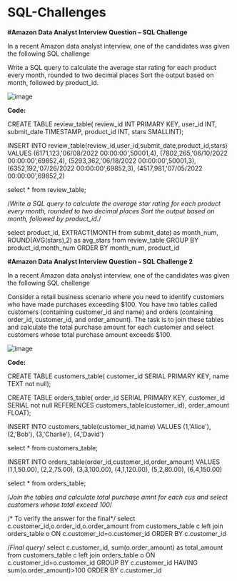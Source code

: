# SQL-Challenges

**#Amazon Data Analyst Interview Question – SQL Challenge**

In a recent Amazon data analyst interview, one of the candidates was given the following SQL challenge

Write a SQL query to calculate the average star rating for each product every month, rounded to two decimal places Sort the output based on month, followed by product_id.

![image](https://github.com/user-attachments/assets/dcfa7233-acf0-4740-8059-52e79cc9e78a)


**Code:**


CREATE TABLE review_table(
review_id INT PRIMARY KEY,
user_id INT,
submit_date TIMESTAMP,
product_id INT,
stars SMALLINT);

INSERT INTO review_table(review_id,user_id,submit_date,product_id,stars)
VALUES (6171,123,'06/08/2022 00:00:00',50001,4),
(7802,265,'06/10/2022 00:00:00',69852,4),
(5293,362,'06/18/2022 00:00:00',50001,3),
(6352,192,'07/26/2022 00:00:00',69852,3),
(4517,981,'07/05/2022 00:00:00',69852,2)

select * from review_table;

/*Write a SQL query to calculate the average star rating for each 
product every month, rounded to two decimal places Sort the output 
based on month, followed by product_id.*/

select
product_id,
EXTRACT(MONTH from submit_date) as month_num,
ROUND(AVG(stars),2) as avg_stars
from review_table
GROUP BY product_id,month_num
ORDER BY month_num, product_id



**#Amazon Data Analyst Interview Question – SQL Challenge 2**

In a recent Amazon data analyst interview, one of the candidates was given the following SQL challenge

Consider a retail business scenario where you need to identify customers who have made purchases exceeding $100. You have two tables called customers (containing customer_id and name) and orders (containing order_id, customer_id, and order_amount). The task is to join these tables and calculate the total purchase amount for each customer and select customers whose total purchase amount exceeds $100.

![image](https://github.com/user-attachments/assets/8eaae8ee-8012-4c97-9fcc-19281a575e34)

**Code:**

CREATE TABLE customers_table(
customer_id SERIAL PRIMARY KEY,
name TEXT not null);

CREATE TABLE orders_table(
order_id SERIAL PRIMARY KEY,
customer_id SERIAL not null REFERENCES customers_table(customer_id),
order_amount FLOAT);

INSERT INTO customers_table(customer_id,name)
VALUES (1,'Alice'),
       (2,'Bob'),
	   (3,'Charlie'),
	   (4,'David')
	   
select * from customers_table;

INSERT INTO orders_table(order_id,customer_id,order_amount)
VALUES (1,1,50.00),
(2,2,75.00),
(3,3,100.00),
(4,1,120.00),
(5,2,80.00),
(6,4,150.00)

select * from orders_table;

/*Join the tables and calculate total purchase amnt for each cus
and select customers whose total exceed 100*/

/* To verify the answer for the final*/
select c.customer_id,o.order_id,o.order_amount
from customers_table c
left join orders_table o
ON c.customer_id=o.customer_id
ORDER BY c.customer_id

/*Final query*/
select c.customer_id,
sum(o.order_amount) as total_amount
from customers_table c
left join orders_table o
ON c.customer_id=o.customer_id
GROUP BY c.customer_id
HAVING sum(o.order_amount)>100
ORDER BY c.customer_id



